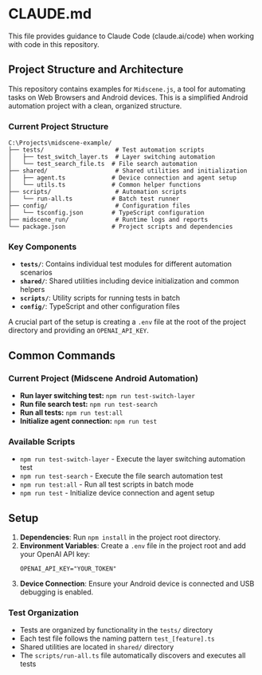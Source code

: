 # CLAUDE.md

This file provides guidance to Claude Code (claude.ai/code) when working with code in this repository.

## Project Structure and Architecture

This repository contains examples for `Midscene.js`, a tool for automating tasks on Web Browsers and Android devices. This is a simplified Android automation project with a clean, organized structure.

### Current Project Structure

```
C:\Projects\midscene-example/
├── tests/                    # Test automation scripts
│   ├── test_switch_layer.ts  # Layer switching automation
│   └── test_search_file.ts  # File search automation
├── shared/                   # Shared utilities and initialization
│   ├── agent.ts             # Device connection and agent setup
│   └── utils.ts             # Common helper functions
├── scripts/                  # Automation scripts
│   └── run-all.ts           # Batch test runner
├── config/                   # Configuration files
│   └── tsconfig.json        # TypeScript configuration
├── midscene_run/             # Runtime logs and reports
└── package.json             # Project scripts and dependencies
```

### Key Components

-   **`tests/`**: Contains individual test modules for different automation scenarios
-   **`shared/`**: Shared utilities including device initialization and common helpers
-   **`scripts/`**: Utility scripts for running tests in batch
-   **`config/`**: TypeScript and other configuration files

A crucial part of the setup is creating a `.env` file at the root of the project directory and providing an `OPENAI_API_KEY`.

## Common Commands

### Current Project (Midscene Android Automation)

-   **Run layer switching test:** `npm run test-switch-layer`
-   **Run file search test:** `npm run test-search`
-   **Run all tests:** `npm run test:all`
-   **Initialize agent connection:** `npm run test`

### Available Scripts

-   `npm run test-switch-layer` - Execute the layer switching automation test
-   `npm run test-search` - Execute the file search automation test
-   `npm run test:all` - Run all test scripts in batch mode
-   `npm run test` - Initialize device connection and agent setup

## Setup

1.  **Dependencies**: Run `npm install` in the project root directory.
2.  **Environment Variables**: Create a `.env` file in the project root and add your OpenAI API key:
    ```
    OPENAI_API_KEY="YOUR_TOKEN"
    ```
3.  **Device Connection**: Ensure your Android device is connected and USB debugging is enabled.

### Test Organization

-   Tests are organized by functionality in the `tests/` directory
-   Each test file follows the naming pattern `test_[feature].ts`
-   Shared utilities are located in `shared/` directory
-   The `scripts/run-all.ts` file automatically discovers and executes all tests
